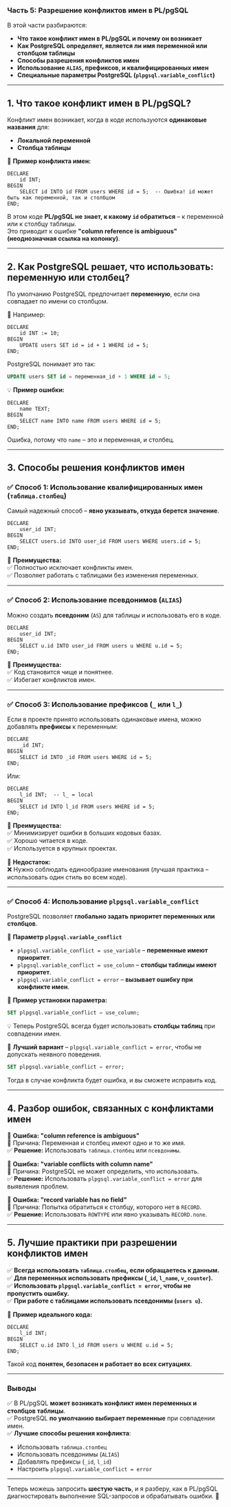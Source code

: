 ### **Часть 5: Разрешение конфликтов имен в PL/pgSQL**

В этой части разбираются:

- **Что такое конфликт имен в PL/pgSQL и почему он возникает**
- **Как PostgreSQL определяет, является ли имя переменной или столбцом таблицы**
- **Способы разрешения конфликтов имен**
- **Использование `ALIAS`, префиксов, и квалифицированных имен**
- **Специальные параметры PostgreSQL (`plpgsql.variable_conflict`)**

---

## **1. Что такое конфликт имен в PL/pgSQL?**

Конфликт имен возникает, когда в коде используются **одинаковые названия** для:

- **Локальной переменной**
- **Столбца таблицы**

📌 **Пример конфликта имен:**

```plpgsql
DECLARE 
    id INT;
BEGIN
    SELECT id INTO id FROM users WHERE id = 5;  -- Ошибка! id может быть как переменной, так и столбцом
END;
```

В этом коде **PL/pgSQL не знает, к какому `id` обратиться** – к переменной или к столбцу таблицы.  
Это приводит к ошибке **"column reference is ambiguous" (неоднозначная ссылка на колонку)**.

---

## **2. Как PostgreSQL решает, что использовать: переменную или столбец?**

По умолчанию PostgreSQL предпочитает **переменную**, если она совпадает по имени со столбцом.

📌 Например:

```plpgsql
DECLARE 
    id INT := 10;
BEGIN
    UPDATE users SET id = id + 1 WHERE id = 5;
END;
```

PostgreSQL понимает это так:

```sql
UPDATE users SET id = переменная_id + 1 WHERE id = 5;
```

💡 **Пример ошибки:**

```plpgsql
DECLARE 
    name TEXT;
BEGIN
    SELECT name INTO name FROM users WHERE id = 5;
END;
```

Ошибка, потому что `name` – это и переменная, и столбец.

---

## **3. Способы решения конфликтов имен**

### ✅ **Способ 1: Использование квалифицированных имен (`таблица.столбец`)**

Самый надежный способ – **явно указывать, откуда берется значение**.

```plpgsql
DECLARE 
    user_id INT;
BEGIN
    SELECT users.id INTO user_id FROM users WHERE users.id = 5;
END;
```

📌 **Преимущества:**  
✅ Полностью исключает конфликты имен.  
✅ Позволяет работать с таблицами без изменения переменных.

---

### ✅ **Способ 2: Использование псевдонимов (`ALIAS`)**

Можно создать **псевдоним** (`AS`) для таблицы и использовать его в коде.

```plpgsql
DECLARE 
    user_id INT;
BEGIN
    SELECT u.id INTO user_id FROM users u WHERE u.id = 5;
END;
```

📌 **Преимущества:**  
✅ Код становится чище и понятнее.  
✅ Избегает конфликтов имен.

---

### ✅ **Способ 3: Использование префиксов (`_` или `l_`)**

Если в проекте принято использовать одинаковые имена, можно добавлять **префиксы** к переменным:

```plpgsql
DECLARE 
    _id INT;
BEGIN
    SELECT id INTO _id FROM users WHERE id = 5;
END;
```

Или:

```plpgsql
DECLARE 
    l_id INT;  -- l_ = local
BEGIN
    SELECT id INTO l_id FROM users WHERE id = 5;
END;
```

📌 **Преимущества:**  
✅ Минимизирует ошибки в больших кодовых базах.  
✅ Хорошо читается в коде.  
✅ Используется в крупных проектах.

📌 **Недостаток:**  
❌ Нужно соблюдать единообразие именования (лучшая практика – использовать один стиль во всем коде).

---

### ✅ **Способ 4: Использование `plpgsql.variable_conflict`**

PostgreSQL позволяет **глобально задать приоритет переменных или столбцов**.

📌 **Параметр `plpgsql.variable_conflict`**

- `plpgsql.variable_conflict = use_variable` – **переменные имеют приоритет**.
- `plpgsql.variable_conflict = use_column` – **столбцы таблицы имеют приоритет**.
- `plpgsql.variable_conflict = error` – **вызывает ошибку при конфликте имен**.

📌 **Пример установки параметра:**

```sql
SET plpgsql.variable_conflict = use_column;
```

💡 Теперь PostgreSQL всегда будет использовать **столбцы таблиц** при совпадении имен.

📌 **Лучший вариант** – `plpgsql.variable_conflict = error`, чтобы не допускать неявного поведения.

```sql
SET plpgsql.variable_conflict = error;
```

Тогда в случае конфликта будет ошибка, и вы сможете исправить код.

---

## **4. Разбор ошибок, связанных с конфликтами имен**

📌 **Ошибка: "column reference is ambiguous"**  
🔴 Причина: Переменная и столбец имеют одно и то же имя.  
✅ **Решение:** Использовать `таблица.столбец` или `псевдонимы`.

📌 **Ошибка: "variable conflicts with column name"**  
🔴 Причина: PostgreSQL не может определить, что использовать.  
✅ **Решение:** Использовать `plpgsql.variable_conflict = error` для выявления проблем.

📌 **Ошибка: "record variable has no field"**  
🔴 Причина: Попытка обратиться к столбцу, которого нет в `RECORD`.  
✅ **Решение:** Использовать `ROWTYPE` или явно указывать `RECORD.поле`.

---

## **5. Лучшие практики при разрешении конфликтов имен**

✅ **Всегда использовать `таблица.столбец`, если обращаетесь к данным.**  
✅ **Для переменных использовать префиксы (`_id`, `l_name`, `v_counter`).**  
✅ **Использовать `plpgsql.variable_conflict = error`, чтобы не пропустить ошибку.**  
✅ **При работе с таблицами использовать псевдонимы (`users u`).**

📌 **Пример идеального кода:**

```plpgsql
DECLARE 
    l_id INT;
BEGIN
    SELECT u.id INTO l_id FROM users u WHERE u.id = 5;
END;
```

Такой код **понятен, безопасен и работает во всех ситуациях**.

---

### **Выводы**

✅ В PL/pgSQL **может возникать конфликт имен переменных и столбцов таблицы**.  
✅ PostgreSQL **по умолчанию выбирает переменные** при совпадении имен.  
✅ **Лучшие способы решения конфликта**:

- Использовать `таблица.столбец`
- Использовать псевдонимы (`ALIAS`)
- Добавлять префиксы (`_id`, `l_id`)
- Настроить `plpgsql.variable_conflict = error`

---

Теперь можешь запросить **шестую часть**, и я разберу, как в PL/pgSQL диагностировать выполнение SQL-запросов и обрабатывать ошибки. 🚀